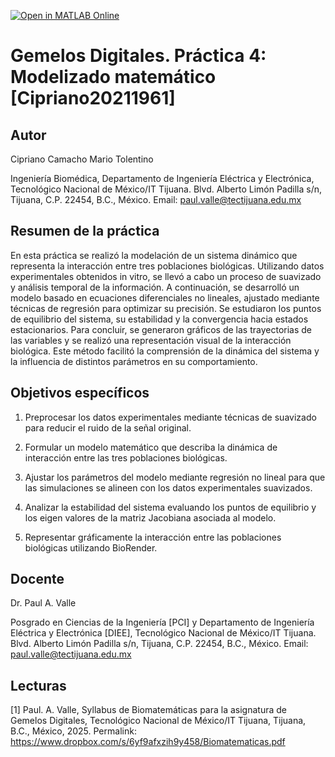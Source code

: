 [![Open in MATLAB Online](https://www.mathworks.com/images/responsive/global/open-in-matlab-online.svg)](https://matlab.mathworks.com/open/github/v1?repo=DrPaulValle/Gemelos-Digitales-Leyes-de-crecimiento-exponencial-Valle05211261-)

# Gemelos Digitales. Práctica 4: Modelizado matemático [Cipriano20211961]

## Autor

Cipriano Camacho Mario Tolentino

Ingeniería Biomédica, Departamento de Ingeniería Eléctrica y Electrónica, Tecnológico Nacional de México/IT Tijuana. Blvd. Alberto Limón Padilla s/n, Tijuana, C.P. 22454, B.C., México. Email: paul.valle@tectijuana.edu.mx

## Resumen de la práctica

En esta práctica se realizó la modelación de un sistema dinámico que representa la interacción entre tres poblaciones biológicas. Utilizando datos experimentales obtenidos in vitro, se llevó a cabo un proceso de suavizado y análisis temporal de la información. A continuación, se desarrolló un modelo basado en ecuaciones diferenciales no lineales, ajustado mediante técnicas de regresión para optimizar su precisión. Se estudiaron los puntos de equilibrio del sistema, su estabilidad y la convergencia hacia estados estacionarios. Para concluir, se generaron gráficos de las trayectorias de las variables y se realizó una representación visual de la interacción biológica. Este método facilitó la comprensión de la dinámica del sistema y la influencia de distintos parámetros en su comportamiento.

## Objetivos específicos

1. Preprocesar los datos experimentales mediante técnicas de suavizado para reducir el ruido de la señal original.

2. Formular un modelo matemático que describa la dinámica de interacción entre las tres poblaciones biológicas.

3. Ajustar los parámetros del modelo mediante regresión no lineal para que las simulaciones se alineen con los datos experimentales suavizados.

4. Analizar la estabilidad del sistema evaluando los puntos de equilibrio y los eigen valores de la matriz Jacobiana asociada al modelo.

5. Representar gráficamente la interacción entre las poblaciones biológicas utilizando BioRender.

## Docente

Dr. Paul A. Valle

Posgrado en Ciencias de la Ingeniería [PCI] y Departamento de Ingeniería Eléctrica y Electrónica [DIEE], Tecnológico Nacional de México/IT Tijuana. Blvd. Alberto Limón Padilla s/n, Tijuana, C.P. 22454, B.C., México. Email: paul.valle@tectijuana.edu.mx

## Lecturas

[1] Paul. A. Valle, Syllabus de Biomatemáticas para la asignatura de Gemelos Digitales, Tecnológico Nacional de México/IT Tijuana, Tijuana, B.C., México, 2025. Permalink: https://www.dropbox.com/s/6yf9afxzih9y458/Biomatematicas.pdf
